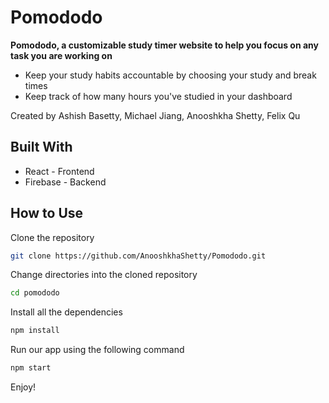 # Pomododo

**Pomododo, a customizable study timer website to help you focus on any task you are working on**

- Keep your study habits accountable by choosing your study and break times
- Keep track of how many hours you've studied in your dashboard

Created by Ashish Basetty, Michael Jiang, Anooshkha Shetty, Felix Qu

## Built With
- React - Frontend
- Firebase - Backend

## How to Use
Clone the repository
``` bash
git clone https://github.com/AnooshkhaShetty/Pomododo.git
```
Change directories into the cloned repository
``` bash
cd pomododo
```
Install all the dependencies
``` bash
npm install
```
Run our app using the following command
``` bash
npm start
```
Enjoy!
